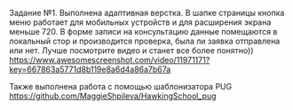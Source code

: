 Задание №1.
Выполнена адаптивная верстка.
В шапке страницы кнопка меню работает для мобильных устройств и для расширения экрана меньше 720.
В форме записи на консультацию данные помещаются в локальный стор и производится проверка, была ли заявка отправлена или нет.
Лучше посмотрите видео и станет все более понятно))
https://www.awesomescreenshot.com/video/11971171?key=667863a5771d8b119e8a6d4a86a7b67a


Также выполнена работа с помощью шаблонизатора PUG 
https://github.com/MaggieShpileva/HawkingSchool_pug
